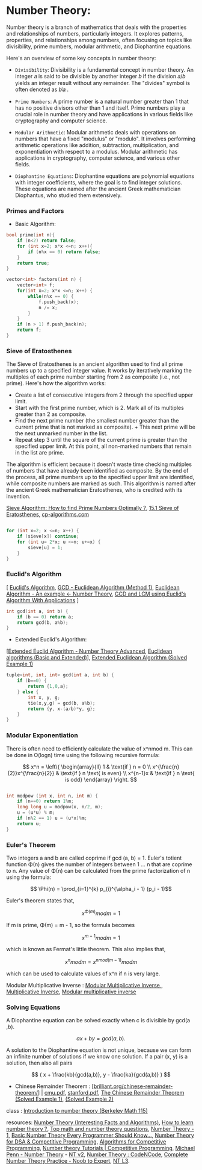 # Number Theory:

Number theory is a branch of mathematics that deals with the properties and relationships of numbers, particularly integers. It explores patterns, properties, and relationships among numbers, often focusing on topics like divisibility, prime numbers, modular arithmetic, and Diophantine equations.

Here's an overview of some key concepts in number theory:

+ `Divisibility`: Divisibility is a fundamental concept in number theory. An integer 𝑎 is said to be divisible by another integer 𝑏 if the division 𝑎/𝑏 yields an integer result without any remainder. The "divides" symbol is often denoted as 𝑏∣𝑎 .

+ `Prime Numbers`: A prime number is a natural number greater than 1 that has no positive divisors other than 1 and itself. Prime numbers play a crucial role in number theory and have applications in various fields like cryptography and computer science.

+ `Modular Arithmetic`: Modular arithmetic deals with operations on numbers that have a fixed "modulus" or "modulo". It involves performing arithmetic operations like addition, subtraction, multiplication, and exponentiation with respect to a modulus. Modular arithmetic has applications in cryptography, computer science, and various other fields.

+ `Diophantine Equations`: Diophantine equations are polynomial equations with integer coefficients, where the goal is to find integer solutions. These equations are named after the ancient Greek mathematician Diophantus, who studied them extensively.

### Primes and Factors

-  Basic Algorithm:


```cpp
bool prime(int n){
    if (n<2) return false;
    for (int x=2; x*x <=n; x++){
        if (n%x == 0) return false;
    }
    return true;
}
```

```cpp
vector<int> factors(int n) {
    vector<int> f;
    for(int x=2; x*x <=n; x++) {
        while(n%x == 0) {
            f.push_back(x);
            n /= x;
        }
    }
    if (n > 1) f.push_back(n);
    return f;
}

```

### Sieve of Eratosthenes

The Sieve of Eratosthenes is an ancient algorithm used to find all prime numbers up to a specified integer value. It works by iteratively marking the multiples of each prime number starting from 2 as composite (i.e., not prime). Here's how the algorithm works:

+ Create a list of consecutive integers from 2 through the specified upper limit.
+ Start with the first prime number, which is 2. Mark all of its multiples greater than 2 as composite.
+ Find the next prime number (the smallest number greater than the current prime that is not marked as composite). + This next prime will be the next unmarked number in the list.
+ Repeat step 3 until the square of the current prime is greater than the specified upper limit. At this point, all non-marked numbers that remain in the list are prime.

The algorithm is efficient because it doesn't waste time checking multiples of numbers that have already been identified as composite. By the end of the process, all prime numbers up to the specified upper limit are identified, while composite numbers are marked as such. This algorithm is named after the ancient Greek mathematician Eratosthenes, who is credited with its invention.

[Sieve Algorithm: How to find Prime Numbers Optimally ?](https://youtu.be/T8PaMnb0GPo?si=oPtcq-XG8rkw_exE), [15.1 Sieve of Eratosthenes](https://youtu.be/nDPo9hsDNvU?si=E8zoCGQyWiDmElSx), [cp-algorithms.com](https://cp-algorithms.com/algebra/sieve-of-eratosthenes.html)

```cpp

for (int x=2; x <=n; x++) {
    if (sieve[x]) continue;
    for (int u= 2*x; u <=n; u+=x) {
        sieve[u] = 1;
    }
}

```

### Euclid's Algorithm

[ [Euclid's Algorithm](https://crypto.stanford.edu/pbc/notes/numbertheory/euclid.html), [GCD - Euclidean Algorithm (Method 1)](https://youtu.be/yHwneN6zJmU?si=ahZDeuooSZbxmAej), [Euclidean Algorithm - An example ← Number Theory](https://youtu.be/fwuj4yzoX1o?si=PgRKZ8LLlKX5tv7X), [GCD and LCM using Euclid's Algorithm With Applications](https://youtu.be/utZcJ0leZ_g?si=rqjLE4NQVsUAm7Km) ]

```cpp
int gcd(int a, int b) {
    if (b == 0) return a;
    return gcd(b, a%b);
}
```

- Extended Euclid's Algorithm:

[[Extended Euclid Algorithm - Number Theory Advanced](https://youtu.be/0oP6XLTI2tY?si=4iCdrtH9gJLej3z1), [Euclidean algorithms (Basic and Extended)](https://www.geeksforgeeks.org/euclidean-algorithms-basic-and-extended/)], [Extended Euclidean Algorithm (Solved Example 1)](https://youtu.be/lq285DDdmtw?si=JqMFN0O8zI7LQJq3)

```cpp
tuple<int, int, int> gcd(int a, int b) {
    if (b==0) {
        return {1,0,a};
    } else {
        int x, y, g;
        tie(x,y,g) = gcd(b, a%b);
        return {y, x-(a/b)*y, g};
    }
}

```


### Modular Exponentiation

There is often need to efficiently calculate the value of x^nmod m. This can be done in O(logn) time using the following recursive formula:


$$
x^n = \left\{
\begin{array}{ll}
1 & \text{if } n = 0 \\
x^{\frac{n}{2}}x^{\frac{n}{2}} & \text{if } n \text{ is even} \\
x^{n-1}x & \text{if } n \text{ is odd}
\end{array}
\right.
$$


```cpp

int modpow (int x, int n, int m) {
    if (n==0) return 1%m;
    long long u = modpow(x, n/2, m);
    u = (u*u) % m;
    if (n%2 == 1) u = (u*x)%m;
    return u;
}

```

### Euler's Theorem

Two integers a and b are called coprime if gcd (a, b) = 1. Euler's totient function  Φ(n) gives the number of integers between 1 ... n that are coprime to n. 
Any value of Φ(n) can be calculated from the prime factorization of n using the formula:

$$ \Phi(n) = \prod_{i=1}^{k} p_{i}^{\alpha_i - 1} (p_i - 1)$$

Euler's theorem states that,

$$ x^{\Phi(m)} mod m = 1 $$

If m is prime, Φ(m) = m - 1, so the formula becomes

$$ x^{m-1} mod m = 1 $$

which is known as Fermat's little theorem. This also implies that,

$$ x^n mod m = x^{n mod(m-1)} mod m $$

which can be used to calculate values of x^n if n is very large.

Modular Multiplicative Inverse : [Modular Multiplicative Inverse ](https://youtu.be/Gd9w8m-klho?si=AgEc7cmteFqhLQYP), [Multiplicative Inverse](https://youtu.be/YwaQ4m1eHQo?si=eEp-vcEl4hPkPG5l), [Modular multiplicative inverse](https://www.geeksforgeeks.org/multiplicative-inverse-under-modulo-m/)

### Solving Equations

A Diophantine equation can be solved exactly when c is divisible by gcd(a ,b).

   
   $$ ax + by = gcd(a, b). $$


A solution to the Diophantine equation is not unique, because we can  form an infinite number of solutions if we know one solution. If a pair (x, y) is a solution, then also all pairs

$$ ( x + \frac{kb}{gcd(a,b)}, y - \frac{ka}{gcd(a,b)} )  $$


- Chinese Remainder Theorem : [[brilliant.org/chinese-remainder-theorem/](https://brilliant.org/wiki/chinese-remainder-theorem/)] | [cmu.pdf](https://www.math.cmu.edu/~mradclif/teaching/127S19/Notes/ChineseRemainderTheorem.pdf), [stanford.pdf](https://crypto.stanford.edu/pbc/notes/numbertheory/crt.html), [The Chinese Remainder Theorem (Solved Example 1)](https://youtu.be/e8DtzQkjOMQ?si=Hur6BhIziN4Pu-uP), [(Solved Example 2)](https://youtu.be/zd1_iY0FSEo?si=L5A4eP0Z97_OS6ht)


class : [Introduction to number theory (Berkeley Math 115)](https://www.youtube.com/playlist?list=PL8yHsr3EFj53L8sMbzIhhXSAOpuZ1Fov8)

resources: [Number Theory (Interesting Facts and Algorithms)](https://www.geeksforgeeks.org/number-theory-interesting-facts-and-algorithms/), [How to learn number theory ?](https://codeforces.com/blog/entry/108622), [Top math and number theory questions](https://www.codingninjas.com/studio/problem-lists/top-maths-and-number-theory-questions), [Number Theory - 1](https://www.hackerearth.com/practice/notes/number-theory-1/), [Basic Number Theory Every Programmer Should Know...](https://www.codechef.com/wiki/tutorial-number-theory), [Number Theory for DSA & Competitive Programming](https://www.geeksforgeeks.org/number-theory-competitive-programming/), [Algorithms for Competitive Programming](https://cp-algorithms.com/index.html), [Number theory Tutorials | Competitive Programming](https://www.youtube.com/playlist?list=PLauivoElc3giVROwL-6g9hO-LlSen_NaV), [Michael Penn - Number Theory](https://www.youtube.com/playlist?list=PL22w63XsKjqwAgBzVFVqZNMcVKpOOAA7c) - [NT v2](https://www.youtube.com/playlist?list=PL22w63XsKjqwn2V9CiP7cuSGv9plj71vv), [Number Theory : CodeNCode](https://www.youtube.com/playlist?list=PL5DyztRVgtRWblnyEHtajWijQffrfwLz6), [Complete Number Theory Practice - Noob to Expert](https://www.youtube.com/live/Q5knm-DArA0?si=C2GGpLXZ5VcEf69u), [NT L3](https://www.youtube.com/playlist?list=PL-Jc9J83PIiF0L_qYN4HG_MJpi1I8gvpy).